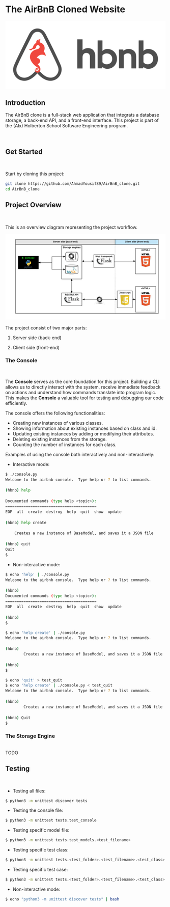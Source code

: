 # The AirBnB Cloned Website

![project_logo](./assets/hbnb.png)

## Introduction
The AirBnB clone is a full-stack web application that integrats a database storage, a back-end API, and a front-end interface.
This project is part of the (Alx) Holberton School Software Engineering program.

<br>

## Get Started

<br>

Start by cloning this project:
```sh
git clone https://github.com/AhmadYousif89/AirBnB_clone.git
cd AirBnB_clone
``` 

## Project Overview

<br>

This is an overview diagram representing the project workflow.

![diagram](./assets/diagram.png)

The project consist of two major parts:
1. Server side (back-end)
    
2. Client side (front-end)

### The Console

<br>

The **Console** serves as the core foundation for this project. Building a CLI allows us to directly interact with the system, receive immediate feedback on actions and understand how commands translate into program logic. This makes the **Console** a valuable tool for testing and debugging our code efficiently.

The console offers the following functionalities:

- Creating new instances of various classes.
- Showing information about existing instances based on class and id.
- Updating existing instances by adding or modifying their attributes.
- Deleting existing instances from the storage.
- Counting the number of instances for each class.

Examples of using the console both interactively and non-interactively:

- Interactive mode:

```sh
$ ./console.py
Welcome to the airbnb console.  Type help or ? to list commands.

(hbnb) help

Documented commands (type help <topic>):
========================================
EOF  all  create  destroy  help  quit  show  update

(hbnb) help create

	Creates a new instance of BaseModel, and saves it a JSON file

(hbnb) quit
Quit
$
```

- Non-interactive mode:

```sh
$ echo 'help' | ./console.py
Welcome to the airbnb console.  Type help or ? to list commands.

(hbnb) 
Documented commands (type help <topic>):
========================================
EOF  all  create  destroy  help  quit  show  update

(hbnb)
$
```

```sh
$ echo 'help create' | ./console.py
Welcome to the airbnb console.  Type help or ? to list commands.

(hbnb) 
        Creates a new instance of BaseModel, and saves it a JSON file
        
(hbnb)
$
```

```sh
$ echo 'quit' > test_quit
$ echo 'help create' | ./console.py < test_quit
Welcome to the airbnb console.  Type help or ? to list commands.

(hbnb) 
        Creates a new instance of BaseModel, and saves it a JSON file
        
(hbnb) Quit
$
```

### The Storage Engine

<br>
TODO

## Testing

<br>

- Testing all files:

```sh
$ python3 -m unittest discover tests
```

- Testing the console file:

```sh
$ python3 -m unittest tests.test_console
```

- Testing specific model file:

```sh
$ python3 -m unittest tests.test_models.<test_filename>
```

- Testing specific test class:

```sh
$ python3 -m unittest tests.<test_folder>.<test_filename>.<test_class>
```

- Testing specific test case:

```sh
$ python3 -m unittest tests.<test_folder>.<test_filename>.<test_class>.<test_case>
```

- Non-interactive mode: 
```sh
$ echo "python3 -m unittest discover tests" | bash
```
